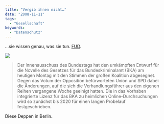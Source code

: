 ```yaml
---
title: "Vergib ihnen nicht…"
date: "2008-11-11"
tags:
  - "Gesellschaft"
keywords:
  - "Datenschutz"
---
```


…sie wissen genau, was sie tun. [FUD](http://de.wikipedia.org/wiki/Fear,_Uncertainty_and_Doubt).

![](/images/codecandies/img_0172.jpg)

> Der Innenausschuss des Bundestags hat den umkämpften Entwurf für die Novelle des Gesetzes für das Bundeskriminalamt (BKA) am heutigen Montag mit den Stimmen der großen Koalition abgesegnet. Gegen das Votum der Opposition befürworteten Union und SPD dabei die Änderungen, auf die sich die Verhandlungsführer aus den eigenen Reihen vergangene Woche geeinigt hatten. Die in das Vorhaben integrierte Lizenz für das BKA zu heimlichen Online-Durchsuchungen wird so zunächst bis 2020 für einen langen Probelauf festgeschrieben.

Diese Deppen in Berlin.
